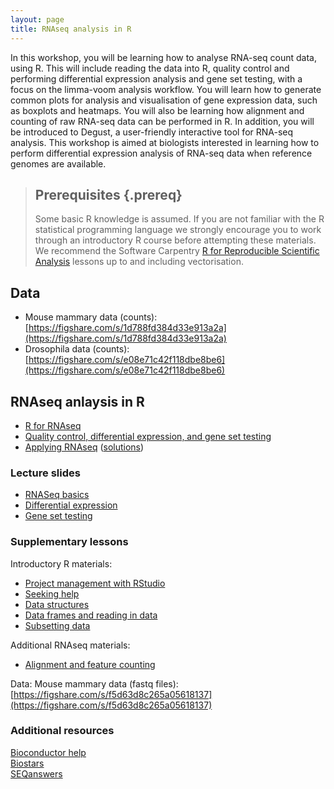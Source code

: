 ```yaml
---
layout: page
title: RNAseq analysis in R
---
```


In this workshop, you will be learning how to analyse RNA-seq count data, using R. This will include reading the data into R, quality control and performing differential expression analysis and gene set testing, with a focus on the limma-voom analysis workflow. You will learn how to generate common plots for analysis and visualisation of gene expression data, such as boxplots and heatmaps. You will also be learning how alignment and counting of raw RNA-seq data can be performed in R. In addition, you will be introduced to Degust, a user-friendly interactive tool for RNA-seq analysis. This workshop is aimed at biologists interested in learning how to perform differential expression analysis of RNA-seq data when reference genomes are available.

> ## Prerequisites {.prereq}
>
> Some basic R knowledge is assumed.
> If you are not familiar with the R statistical programming language we
> strongly encourage you to work through an introductory R course before
> attempting these materials.
> We recommend the Software Carpentry
> [R for Reproducible Scientific Analysis](http://swcarpentry.github.io/r-novice-gapminder/)
> lessons up to and including vectorisation.
>

## Data

- Mouse mammary data (counts): [https://figshare.com/s/1d788fd384d33e913a2a](https://figshare.com/s/1d788fd384d33e913a2a)
- Drosophila data (counts): [https://figshare.com/s/e08e71c42f118dbe8be6](https://figshare.com/s/e08e71c42f118dbe8be6)

## RNAseq anlaysis in R

- [R for RNAseq](00-r-rstudio-intro.html)
- [Quality control, differential expression, and gene set testing](06-rnaseq-day1.html)
- [Applying RNAseq](08-applying-rnaseq.html) ([solutions](09-applying-rnaseq-solutions.html))

### Lecture slides

- [RNASeq basics](slides/01-RNASeq_basics.pdf)
- [Differential expression](slides/02-Differential_expression.pdf)
- [Gene set testing](slides/03-Gene_set_testing.pdf)

### Supplementary lessons

Introductory R materials:

- [Project management with RStudio](01-rstudio-intro.html)
- [Seeking help](02-seeking-help.html)
- [Data structures](03-data-structures-part1.html)
- [Data frames and reading in data](04-data-structures-part2.html)
- [Subsetting data](05-data-subsetting.html)

Additional RNAseq materials:

- [Alignment and feature counting](07-rnaseq-day2.html)

Data: Mouse mammary data (fastq files): [https://figshare.com/s/f5d63d8c265a05618137](https://figshare.com/s/f5d63d8c265a05618137)

### Additional resources

[Bioconductor help](https://www.bioconductor.org/help/)  
[Biostars](https://www.biostars.org/)  
[SEQanswers](http://seqanswers.com/)  
